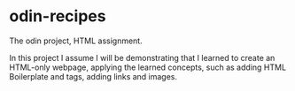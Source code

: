 # odin-recipes
The odin project, HTML assignment.

In this project I assume I will be demonstrating that I learned to create an HTML-only webpage, applying 
the learned concepts, such as adding HTML Boilerplate and tags, adding links and images.
